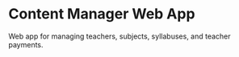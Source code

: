 # Content Manager Web App

Web app for managing teachers, subjects, syllabuses, and teacher payments.